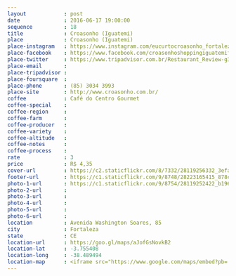 ```yaml
---
layout            : post
date              : 2016-06-17 19:00:00
sequence          : 18
title             : Croasonho (Iguatemi)
place             : Croasonho (Iguatemi)
place-instagram   : https://www.instagram.com/eucurtocroasonho_fortaleza/
place-facebook    : https://www.facebook.com/croasonhoshoppingiguatemifortaleza/?fref=ts
place-twitter     : https://www.tripadvisor.com.br/Restaurant_Review-g303293-d6542288-Reviews-Croassonho-Fortaleza_State_of_Ceara.html
place-email       : 
place-tripadvisor : 
place-foursquare  : 
place-phone       : (85) 3034 3993
place-site        : http://www.croasonho.com.br/
coffee            : Café do Centro Gourmet
coffee-special    : 
coffee-region     : 
coffee-farm       : 
coffee-producer   : 
coffee-variety    : 
coffee-altitude   : 
coffee-notes      : 
coffee-process    : 
rate              : 3
price             : R$ 4,35
cover-url         : https://c2.staticflickr.com/8/7332/28119256332_3efa3c9c10_o.jpg
footer-url        : https://c1.staticflickr.com/9/8748/28223165415_878cd35080_o.jpg
photo-1-url       : https://c1.staticflickr.com/9/8754/28119252422_b1969a27c1_o.jpg
photo-2-url       : 
photo-3-url       : 
photo-4-url       : 
photo-5-url       : 
photo-6-url       : 
location          : Avenida Washington Soares, 85
city              : Fortaleza
state             : CE
location-url      : https://goo.gl/maps/aJofGsNovkB2
location-lat      : -3.755408
location-long     : -38.489494
location-map      : <iframe src="https://www.google.com/maps/embed?pb=!1m18!1m12!1m3!1d3981.2438536756!2d-38.490010485731034!3d-3.757010744369502!2m3!1f0!2f0!3f0!3m2!1i1024!2i768!4f13.1!3m3!1m2!1s0x7c74582286dd3f1%3A0xde4a1b04f806edb5!2sShopping+Iguatemi!5e0!3m2!1spt-BR!2sbr!4v1468175717525" width="100%" height="450" frameborder="0" style="border:0" scrolling="no"></iframe>
---
```

